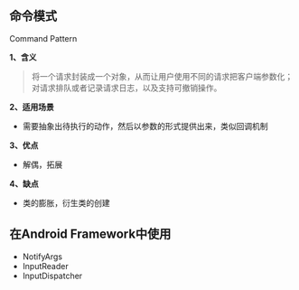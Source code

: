 ## 命令模式

Command Pattern

**1、含义**

> 将一个请求封装成一个对象，从而让用户使用不同的请求把客户端参数化；
> 对请求排队或者记录请求日志，以及支持可撤销操作。

**2、适用场景**

- 需要抽象出待执行的动作，然后以参数的形式提供出来，类似回调机制

**3、优点**

- 解偶，拓展

**4、缺点**

- 类的膨胀，衍生类的创建

## 在Android Framework中使用

- NotifyArgs
- InputReader
- InputDispatcher